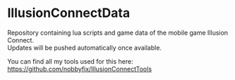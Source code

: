 # IllusionConnectData
Repository containing lua scripts and game data of the mobile game Illusion Connect.  
Updates will be pushed automatically once available.

You can find all my tools used for this here: https://github.com/nobbyfix/IllusionConnectTools
